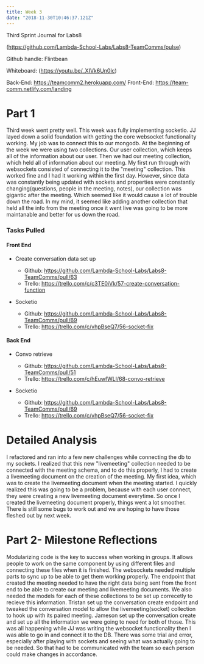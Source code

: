 ```yaml
---
title: Week 3
date: "2018-11-30T10:46:37.121Z"
---
```


Third Sprint Journal for Labs8

(https://github.com/Lambda-School-Labs/Labs8-TeamComms/pulse)

Github handle: Flintbean

Whiteboard: (https://youtu.be/_XIVk6Un0lc)

Back-End: https://teamcomm2.herokuapp.com/ 
Front-End: https://team-comm.netlify.com/landing

# Part 1

Third week went pretty well. This week was fully implementing socketio. JJ layed down a solid foundation with getting the core websocket functionality working. My job was to connect this to our mongodb. At the beginning of the week we were using two collections. Our user collection, which keeps all of the information about our user. Then we had our meeting collection, which held all of information about our meeting. My first run through with websockets consisted of connecting it to the "meeting" collection. This worked fine and I had it working within the first day. However, since data was constantly being updated with sockets and properties were constantly changing(questions, people in the meeting, notes), our collection was gigantic after the meeting. Which seemed like it would cause a lot of trouble down the road. In my mind, it seemed like adding another collection that held all the info from the meeting once it went live was going to be more maintanable and better for us down the road. 

### Tasks Pulled

#### Front End

* Create conversation data set up
    * Github: https://github.com/Lambda-School-Labs/Labs8-TeamComms/pull/63
    * Trello: https://trello.com/c/c3TE0iVk/57-create-conversation-function
  
* Socketio
    * Github: https://github.com/Lambda-School-Labs/Labs8-TeamComms/pull/69
    * Trello: https://trello.com/c/vhpBseQ7/56-socket-fix

#### Back End

* Convo retrieve
    * Github: https://github.com/Lambda-School-Labs/Labs8-TeamComms/pull/51
    * Trello: https://trello.com/c/hEuwfWLl/68-convo-retrieve

* Socketio
    * Github: https://github.com/Lambda-School-Labs/Labs8-TeamComms/pull/69
    * Trello: https://trello.com/c/vhpBseQ7/56-socket-fix


# Detailed Analysis

I refactored and ran into a few new challenges while connecting the db to my sockets. I realized that this new "livemeeting" collection needed to be connected with the meeting schema, and to do this properly, I had to create a livemeeting document on the creation of the meeting. My first idea, which was to create the livemeeting document when the meeting started. I quickly realized this was going to be a problem, because with each user connect, they were creating a new livemeeting document everytime. So once I created the livemeeting document properly, things went a lot smoother. There is still some bugs to work out and we are hoping to have those fleshed out by next week.

# Part 2- Milestone Reflections

Modularizing code is the key to success when working in groups. It allows people to work on the same component by using different files and connecting these files when it is finished. The websockets needed multiple parts to sync up to be able to get them working properly. The endpoint that created the meeting needed to have the right data being sent from the front end to be able to create our meeting and livemeeting documents. We also needed the models for each of these collections to be set up correcetly to recieve this information. Tristan set up the conversation create endpoint and tweaked the conversation model to allow the livemeeting(socket) collection to hook up with its paired meeting. Jameson set up the conversation create and set up all the information we were going to need for both of those. This was all happening while JJ was writing the websocket functionality then I was able to go in and connect it to the DB. There was some trial and error, especially after playing with sockets and seeing what was actually going to be needed. So that had to be communicated with the team so each person could make changes in accordance.